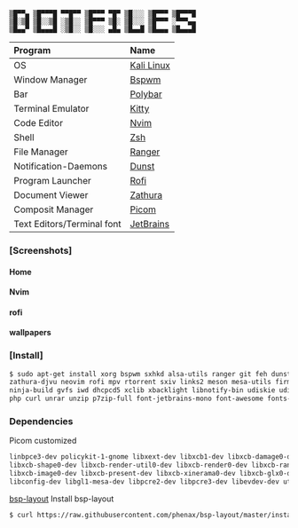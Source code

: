 ```
▒█▀▀▄ ▒█▀▀▀█ ▀▀█▀▀ ▒█▀▀▀ ▀█▀ ▒█░░░ ▒█▀▀▀ ▒█▀▀▀█
▒█░▒█ ▒█░░▒█ ░▒█░░ ▒█▀▀▀ ▒█░ ▒█░░░ ▒█▀▀▀ ░▀▀▀▄▄
▒█▄▄▀ ▒█▄▄▄█ ░▒█░░ ▒█░░░ ▄█▄ ▒█▄▄█ ▒█▄▄▄ ▒█▄▄▄█
```
| Program                    | Name                                                    |
| :---                       | :---                                                    |
| OS                         | [Kali Linux](https://www.kali.org/)                     |
| Window Manager             | [Bspwm](https://github.com/baskerville/bspwm)           |
| Bar                        | [Polybar](https://github.com/jaagr/polybar)             |
| Terminal Emulator          | [Kitty](https://github.com/kovidgoyal/kitty)            |
| Code Editor                | [Nvim](https://neovim.io/)                              |
| Shell                      | [Zsh](https://www.zsh.org/)                             |
| File Manager               | [Ranger](https://github.com/ranger/ranger)              |
| Notification-Daemons       | [Dunst](https://github.com/dunst-project/dunst)         |
| Program Launcher           | [Rofi](https://github.com/DaveDavenport/rofi)           |
| Document Viewer            | [Zathura](https://pwmt.org/projects/zathura/)           |
| Composit Manager           | [Picom](https://github.com/yshui/picom)                 |
| Text Editors/Terminal font | [JetBrains](https://github.com/JetBrains/JetBrainsMono) |

### [Screenshots]
#### Home
#### Nvim
#### rofi
#### wallpapers

### [Install]
```sh
$ sudo apt-get install xorg bspwm sxhkd alsa-utils ranger git feh dunst polybar kitty zathura
zathura-djvu neovim rofi mpv rtorrent sxiv links2 meson mesa-utils firmware-linux gcc cmake
ninja-build gvfs iwd dhcpcd5 xclib xbacklight libnotify-bin udiskie udisks2 python3 pithon3-pip
php curl unrar unzip p7zip-full font-jetbrains-mono font-awesome fonts-noto
```
### Dependencies
Picom customized
```sh
linbpce3-dev policykit-1-gnome libxext-dev libxcb1-dev libxcb-damage0-dev libxcb-xfixes0-dev
libxcb-shape0-dev libxcb-render-util0-dev libxcb-render0-dev libxcb-randr0-dev libxcb-composite0-dev
libxcb-image0-dev libxcb-present-dev libxcb-xinerama0-dev libxcb-glx0-dev libpixman-1-dev libdbus-1-dev
libconfig-dev libgl1-mesa-dev libpcre2-dev libpcre3-dev libevdev-dev uthash-dev libev-dev libx11-xcb-dev 
```
[bsp-layout](https://github.com/phenax/bsp-layout)
Install bsp-layout
```sh
$ curl https://raw.githubusercontent.com/phenax/bsp-layout/master/install.sh | bash -;
```
